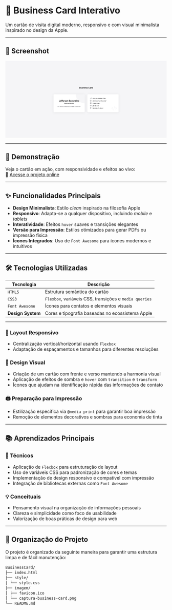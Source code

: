 # 🧾 Business Card Interativo

Um cartão de visita digital moderno, responsivo e com visual minimalista inspirado no design da Apple.

---

## 📸 Screenshot

![Captura do Site](/imagem/screencapture.png)

---

## 🚀 Demonstração

Veja o cartão em ação, com responsividade e efeitos ao vivo:  
🔗 [Acesse o projeto online](https://jefferson-secundino.github.io/Card/)

---

## ✨ Funcionalidades Principais

- **Design Minimalista**: Estilo _clean_ inspirado na filosofia Apple
- **Responsivo**: Adapta-se a qualquer dispositivo, incluindo _mobile_ e _tablets_
- **Interatividade**: Efeitos `hover` suaves e transições elegantes
- **Versão para Impressão**: Estilos otimizados para gerar PDFs ou impressão física
- **Ícones Integrados**: Uso de `Font Awesome` para ícones modernos e intuitivos

---

## 🛠️ Tecnologias Utilizadas

| **Tecnologia**    | **Descrição**                                          |
| ----------------- | ------------------------------------------------------ |
| `HTML5`           | Estrutura semântica do cartão                          |
| `CSS3`            | `Flexbox`, variáveis CSS, transições e `media queries` |
| `Font Awesome`    | Ícones para contatos e elementos visuais               |
| **Design System** | Cores e tipografia baseadas no ecossistema Apple       |

---

### 📐 Layout Responsivo

- Centralização vertical/horizontal usando `Flexbox`
- Adaptação de espaçamentos e tamanhos para diferentes resoluções

### 🎨 Design Visual

- Criação de um cartão com frente e verso mantendo a harmonia visual
- Aplicação de efeitos de sombra e `hover` com `transition` e `transform`
- Ícones que ajudam na identificação rápida das informações de contato

### 🖨️ Preparação para Impressão

- Estilização específica via `@media print` para garantir boa impressão
- Remoção de elementos decorativos e sombras para economia de tinta

---

## 📚 Aprendizados Principais

### 🧠 Técnicos

- Aplicação de `Flexbox` para estruturação de layout
- Uso de variáveis CSS para padronização de cores e temas
- Implementação de design responsivo e compatível com impressão
- Integração de bibliotecas externas como `Font Awesome`

### 💡 Conceituais

- Pensamento visual na organização de informações pessoais
- Clareza e simplicidade como foco de usabilidade
- Valorização de boas práticas de design para web

---

## 📁 Organização do Projeto

O projeto é organizado da seguinte maneira para garantir uma estrutura limpa e de fácil manutenção:

```
BusinessCard/
├── index.html
├── style/
│ └── style.css
├── imagem/
│ ├── favicon.ico
│ └── captura-business-card.png
└── README.md
```
